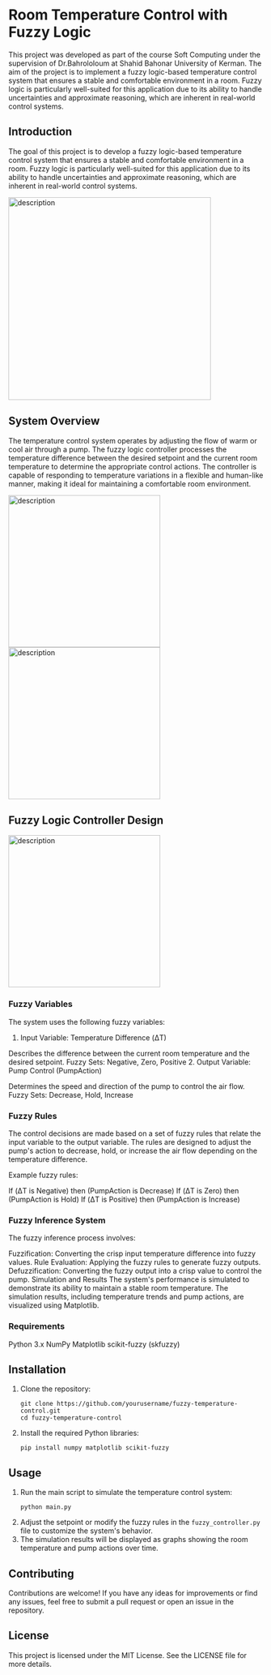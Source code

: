 # Room Temperature Control with Fuzzy Logic
This project was developed as part of the course Soft Computing under the supervision of Dr.Bahrololoum at Shahid Bahonar University of Kerman. The aim of the project is to implement a fuzzy logic-based temperature control system that ensures a stable and comfortable environment in a room. Fuzzy logic is particularly well-suited for this application due to its ability to handle uncertainties and approximate reasoning, which are inherent in real-world control systems.

## Introduction
The goal of this project is to develop a fuzzy logic-based temperature control system that ensures a stable and comfortable environment in a room. Fuzzy logic is particularly well-suited for this application due to its ability to handle uncertainties and approximate reasoning, which are inherent in real-world control systems.

<img src="https://github.com/user-attachments/assets/96e4a0b9-5e41-4c8a-8b76-ecfb3fcd7139" alt="description" width="400"/>

## System Overview
The temperature control system operates by adjusting the flow of warm or cool air through a pump. The fuzzy logic controller processes the temperature difference between the desired setpoint and the current room temperature to determine the appropriate control actions. The controller is capable of responding to temperature variations in a flexible and human-like manner, making it ideal for maintaining a comfortable room environment.

<img src="https://github.com/user-attachments/assets/eeb4d89c-94dd-49f3-a587-da64685ef62e" alt="description" width="300"/>
<img src="https://github.com/user-attachments/assets/3e39f407-e7d0-48ec-adb5-3dcd5db3bbb5" alt="description" width="300"/>

## Fuzzy Logic Controller Design

<img src="https://github.com/user-attachments/assets/39c51032-8863-43a4-947d-2864793f0198" alt="description" width="300"/>

### Fuzzy Variables
The system uses the following fuzzy variables:

1. Input Variable: Temperature Difference (ΔT)

Describes the difference between the current room temperature and the desired setpoint.
Fuzzy Sets: Negative, Zero, Positive
2. Output Variable: Pump Control (PumpAction)

Determines the speed and direction of the pump to control the air flow.
Fuzzy Sets: Decrease, Hold, Increase

### Fuzzy Rules
The control decisions are made based on a set of fuzzy rules that relate the input variable to the output variable. The rules are designed to adjust the pump's action to decrease, hold, or increase the air flow depending on the temperature difference.

Example fuzzy rules:

If (ΔT is Negative) then (PumpAction is Decrease)
If (ΔT is Zero) then (PumpAction is Hold)
If (ΔT is Positive) then (PumpAction is Increase)

### Fuzzy Inference System
The fuzzy inference process involves:

Fuzzification: Converting the crisp input temperature difference into fuzzy values.
Rule Evaluation: Applying the fuzzy rules to generate fuzzy outputs.
Defuzzification: Converting the fuzzy output into a crisp value to control the pump.
Simulation and Results
The system's performance is simulated to demonstrate its ability to maintain a stable room temperature. The simulation results, including temperature trends and pump actions, are visualized using Matplotlib.

### Requirements
Python 3.x
NumPy
Matplotlib
scikit-fuzzy (skfuzzy)

## Installation

<ol>
  <li>
    Clone the repository:
    <pre><code>git clone https://github.com/yourusername/fuzzy-temperature-control.git
cd fuzzy-temperature-control</code></pre>
  </li>
  <li>
    Install the required Python libraries:
    <pre><code>pip install numpy matplotlib scikit-fuzzy</code></pre>
  </li>
</ol>

<h2>Usage</h2>
<ol>
  <li>
    Run the main script to simulate the temperature control system:
    <pre><code>python main.py</code></pre>
  </li>
  <li>
    Adjust the setpoint or modify the fuzzy rules in the <code>fuzzy_controller.py</code> file to customize the system's behavior.
  </li>
  <li>
    The simulation results will be displayed as graphs showing the room temperature and pump actions over time.
  </li>
</ol>


## Contributing
Contributions are welcome! If you have any ideas for improvements or find any issues, feel free to submit a pull request or open an issue in the repository.

## License
This project is licensed under the MIT License. See the LICENSE file for more details.
